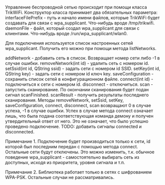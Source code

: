 Управление беспроводной сетью происходит при помощи класса TrikWiFi.
Конструктор класса принимает два обязательных параметра:
interfaceFilePrefix - путь и начало имени файлов, которые TrikWiFi будет создавать для связи с wpa_supplicant. Что-нибудь вроде /tmp/trikwifi.
daemonFile - файл, который создал wpa_supplicant для связи с клиентами. Что-нибудь вроде /run/wpa_supplicant/wlan0.

Для подключения используется список настроенных сетей wpa_supplicant. Получить его можно при помощи метода listNetworks.

addNetwork - добавить сеть в список. Возвращает номер сети либо -1 в случае ошибки.
removeNetwork(int id) - удалить сеть с номером id.
setSsid(int id, QString ssid) - задать сети с номером id SSID.
setKey(int id, QString key) - задать сети с номером id ключ key.
saveConfiguration - сохранить список сетей в конфигурационном файле.
connect(int id) - подключиться к сети с номером id.
disconnect - отключиться.
scan - запустить сканирование. По окончании сканирования будет подан сигнал scanFinished.
scanResult - получить результаты последнего сканирования.
Методы removeNetwork, setSsid, setKey, saveConfiguration, connect, disconnect, scan возвращают 0 в случае успеха, -1 в случае ошибки. Успех в случае метода connect означает лишь, что была подана соответствующая команда демону и получен утвердительный ответ от него. Это не означает, что было успешно проведено подключение. TODO: добавить сигналы connected и disconnected.

Примечание 1. Подключение будет производиться только к сети, id которой был последним передан с помощью метода connect. Остальные сети будут отключены. Это можно изменить, т.к. обычное поведение wpa_supplicant - самостоятельно выбирать сеть из доступных, исходя из приоритета, уровня сигнала и т.п.

Примечание 2. Библиотека работает только в сетях с шифрованием WPA-PSK. Остальные случаи не рассматривались.